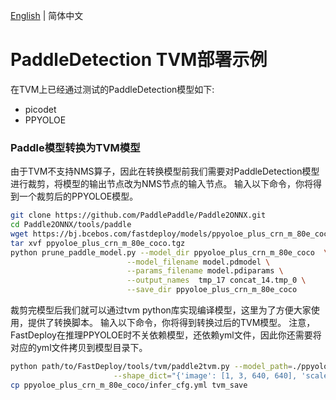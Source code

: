 [English](README.md) | 简体中文

# PaddleDetection TVM部署示例

在TVM上已经通过测试的PaddleDetection模型如下:

* picodet
* PPYOLOE

### Paddle模型转换为TVM模型

由于TVM不支持NMS算子，因此在转换模型前我们需要对PaddleDetection模型进行裁剪，将模型的输出节点改为NMS节点的输入节点。
输入以下命令，你将得到一个裁剪后的PPYOLOE模型。

```bash
git clone https://github.com/PaddlePaddle/Paddle2ONNX.git
cd Paddle2ONNX/tools/paddle
wget https://bj.bcebos.com/fastdeploy/models/ppyoloe_plus_crn_m_80e_coco.tgz
tar xvf ppyoloe_plus_crn_m_80e_coco.tgz
python prune_paddle_model.py --model_dir ppyoloe_plus_crn_m_80e_coco  \
                          --model_filename model.pdmodel \
                          --params_filename model.pdiparams \
                          --output_names  tmp_17 concat_14.tmp_0 \
                          --save_dir ppyoloe_plus_crn_m_80e_coco
```

裁剪完模型后我们就可以通过tvm python库实现编译模型，这里为了方便大家使用，提供了转换脚本。
输入以下命令，你将得到转换过后的TVM模型。
注意，FastDeploy在推理PPYOLOE时不关依赖模型，还依赖yml文件，因此你还需要将对应的yml文件拷贝到模型目录下。

```bash
python path/to/FastDeploy/tools/tvm/paddle2tvm.py --model_path=./ppyoloe_plus_crn_m_80e_coco/model \
                       --shape_dict="{'image': [1, 3, 640, 640], 'scale_factor': [1, 2]}"
cp ppyoloe_plus_crn_m_80e_coco/infer_cfg.yml tvm_save
```
